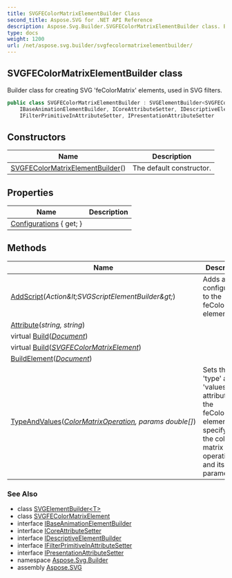 ```yaml
---
title: SVGFEColorMatrixElementBuilder Class
second_title: Aspose.SVG for .NET API Reference
description: Aspose.Svg.Builder.SVGFEColorMatrixElementBuilder class. Builder class for creating SVG feColorMatrix elements used in SVG filters
type: docs
weight: 1200
url: /net/aspose.svg.builder/svgfecolormatrixelementbuilder/
---
```

## SVGFEColorMatrixElementBuilder class

Builder class for creating SVG 'feColorMatrix' elements, used in SVG filters.

```csharp
public class SVGFEColorMatrixElementBuilder : SVGElementBuilder<SVGFEColorMatrixElement>, 
    IBaseAnimationElementBuilder, ICoreAttributeSetter, IDescriptiveElementBuilder, 
    IFilterPrimitiveInAttributeSetter, IPresentationAttributeSetter
```

## Constructors

| Name | Description |
| --- | --- |
| [SVGFEColorMatrixElementBuilder](svgfecolormatrixelementbuilder/)() | The default constructor. |

## Properties

| Name | Description |
| --- | --- |
| [Configurations](../../aspose.svg.builder/svgelementbuilder-1/configurations/) { get; } |  |

## Methods

| Name | Description |
| --- | --- |
| [AddScript](../../aspose.svg.builder/svgfecolormatrixelementbuilder/addscript/)(*Action&amp;lt;SVGScriptElementBuilder&amp;gt;*) | Adds a script configuration to the feColorMatrix element. |
| [Attribute](../../aspose.svg.builder/svgelementbuilder-1/attribute/)(*string, string*) |  |
| virtual [Build](../../aspose.svg.builder/svgelementbuilder-1/build/)(*[Document](../../aspose.svg.dom/document/)*) |  |
| virtual [Build](../../aspose.svg.builder/svgelementbuilder-1/build/)(*[SVGFEColorMatrixElement](../../aspose.svg.filters/svgfecolormatrixelement/)*) |  |
| [BuildElement](../../aspose.svg.builder/svgelementbuilder-1/buildelement/)(*[Document](../../aspose.svg.dom/document/)*) |  |
| [TypeAndValues](../../aspose.svg.builder/svgfecolormatrixelementbuilder/typeandvalues/)(*[ColorMatrixOperation](../colormatrixoperation/), params double[]*) | Sets the 'type' and 'values' attributes of the feColorMatrix element, specifying the color matrix operation and its parameters. |

### See Also

* class [SVGElementBuilder&lt;T&gt;](../svgelementbuilder-1/)
* class [SVGFEColorMatrixElement](../../aspose.svg.filters/svgfecolormatrixelement/)
* interface [IBaseAnimationElementBuilder](../ibaseanimationelementbuilder/)
* interface [ICoreAttributeSetter](../icoreattributesetter/)
* interface [IDescriptiveElementBuilder](../idescriptiveelementbuilder/)
* interface [IFilterPrimitiveInAttributeSetter](../ifilterprimitiveinattributesetter/)
* interface [IPresentationAttributeSetter](../ipresentationattributesetter/)
* namespace [Aspose.Svg.Builder](../../aspose.svg.builder/)
* assembly [Aspose.SVG](../../)
